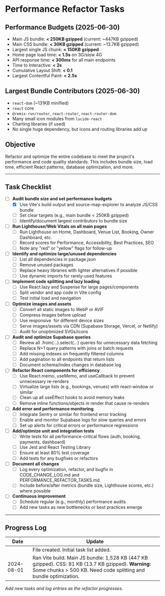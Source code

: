 # Performance Refactor Tasks

## Performance Budgets (2025-06-30)
- Main JS bundle: **< 250KB gzipped** (current: ~447KB gzipped)
- Main CSS bundle: **< 30KB gzipped** (current: ~13.7KB gzipped)
- Largest single JS chunk: **< 150KB gzipped**
- Home page load time: **< 1.5s** on 3G/slow 4G
- API response time: **< 300ms** for all main endpoints
- Time to Interactive: **< 2s**
- Cumulative Layout Shift: **< 0.1**
- Largest Contentful Paint: **< 2.5s**

## Largest Bundle Contributors (2025-06-30)
- `react-dom` (~131KB minified)
- `react` core
- `@remix-run/router`, `react-router`, `react-router-dom`
- Many small icon modules from `lucide-react`
- Charting libraries (if used)
- No single huge dependency, but icons and routing libraries add up

## Objective
Refactor and optimize the entire codebase to meet the project's performance and code quality standards. This includes bundle size, load time, efficient React patterns, database optimization, and more.

---

## Task Checklist

- [ ] **Audit bundle size and set performance budgets**
  - [x] Use Vite's build output and source-map-explorer to analyze JS/CSS bundle
  - [ ] Set clear targets (e.g., main bundle < 250KB gzipped)
  - [ ] Identify/document largest contributors to bundle size

- [ ] **Run Lighthouse/Web Vitals on all main pages**
  - [ ] Run Lighthouse on Home, Dashboard, Venue List, Booking, Owner Dashboard, etc.
  - [ ] Record scores for Performance, Accessibility, Best Practices, SEO
  - [ ] Note any "red" or "yellow" flags for follow-up

- [ ] **Identify and optimize large/unused dependencies**
  - [ ] List all dependencies in package.json
  - [ ] Remove unused packages
  - [ ] Replace heavy libraries with lighter alternatives if possible
  - [ ] Use dynamic imports for rarely-used features

- [ ] **Implement code splitting and lazy loading**
  - [ ] Use React.lazy and Suspense for large pages/components
  - [ ] Split vendor and app code in Vite config
  - [ ] Test initial load and navigation

- [ ] **Optimize images and assets**
  - [ ] Convert all static images to WebP or AVIF
  - [ ] Compress images before upload
  - [ ] Use responsive <img srcSet> for different device sizes
  - [ ] Serve images/assets via CDN (Supabase Storage, Vercel, or Netlify)
  - [ ] Audit for unoptimized SVGs/icons

- [ ] **Audit and optimize Supabase queries**
  - [ ] Review all .from(...).select(...) queries for unnecessary data fetching
  - [ ] Replace N+1 query patterns with joins or batch requests
  - [ ] Add missing indexes on frequently filtered columns
  - [ ] Add pagination to all endpoints that return lists
  - [ ] Document schema/index changes in database log

- [ ] **Refactor React components for efficiency**
  - [ ] Use React.memo, useMemo, and useCallback to prevent unnecessary re-renders
  - [ ] Virtualize large lists (e.g., bookings, venues) with react-window or similar
  - [ ] Clean up all useEffect hooks to avoid memory leaks
  - [ ] Remove inline functions/objects in render that cause re-renders

- [ ] **Add error and performance monitoring**
  - [ ] Integrate Sentry or similar for frontend error tracking
  - [ ] Enable and monitor Supabase logs for slow queries and errors
  - [ ] Set up alerts for critical errors or performance regressions

- [ ] **Add/optimize unit and integration tests**
  - [ ] Write tests for all performance-critical flows (auth, booking, payments, dashboard)
  - [ ] Use Jest and React Testing Library
  - [ ] Ensure at least 80% test coverage
  - [ ] Add tests for any bugfixes or refactors

- [ ] **Document all changes**
  - [ ] Log every optimization, refactor, and bugfix in CODE_CHANGE_LOG.md and PERFORMANCE_REFACTOR_TASKS.md
  - [ ] Include before/after metrics (bundle size, Lighthouse scores, etc.) where possible

- [ ] **Continuous improvement**
  - [ ] Schedule regular (e.g., monthly) performance audits
  - [ ] Add new tasks as new bottlenecks or best practices emerge

---

## Progress Log

| Date | Update |
|------|--------|
|      | File created. Initial task list added. |
| 2024-08-01 | Ran Vite build. Main JS bundle: 1,528 KB (447 KB gzipped). CSS: 81 KB (13.7 KB gzipped). **Warning:** Some chunks > 500 KB. Need code splitting and bundle optimization. |

_Add new tasks and log entries as the refactor progresses._ 
